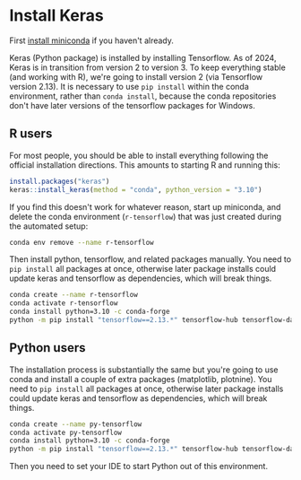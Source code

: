 # Install Keras

First [install miniconda](https://docs.anaconda.com/free/miniconda/miniconda-install/) if you haven't already.

Keras (Python package) is installed by installing Tensorflow. As of 2024, Keras is in transition from version 2 to version 3. To keep everything stable (and working with R), we're going to install version 2 (via Tensorflow version 2.13). It is necessary to use `pip install` within the conda environment, rather than `conda install`, because the conda repositories don't have later versions of the tensorflow packages for Windows.



## R users

For most people, you should be able to install everything following the official installation directions. This amounts to starting R and running this:

```R
install.packages("keras")
keras::install_keras(method = "conda", python_version = "3.10")
```

If you find this doesn't work for whatever reason, start up miniconda, and delete the conda environment (`r-tensorflow`) that was just created during the automated setup:

```bash
conda env remove --name r-tensorflow
```

Then install python, tensorflow, and related packages manually. You need to `pip install` all packages at once, otherwise later package installs could update keras and tensorflow as dependencies, which will break things.

```bash
conda create --name r-tensorflow
conda activate r-tensorflow
conda install python=3.10 -c conda-forge
python -m pip install "tensorflow==2.13.*" tensorflow-hub tensorflow-datasets scipy requests Pillow h5py pandas pydot
```



## Python users

The installation process is substantially the same but you're going to use conda and install a couple of extra packages (matplotlib, plotnine). You need to `pip install` all packages at once, otherwise later package installs could update keras and tensorflow as dependencies, which will break things.

```bash
conda create --name py-tensorflow
conda activate py-tensorflow
conda install python=3.10 -c conda-forge
python -m pip install "tensorflow==2.13.*" tensorflow-hub tensorflow-datasets scipy requests Pillow h5py pandas pydot matplotlib plotnine
```

Then you need to set your IDE to start Python out of this environment.